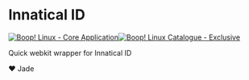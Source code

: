 # Innatical ID
[![Boop! Linux - Core Application](https://img.shields.io/badge/Boop!_Linux-Core_Application-915cee?logo=Linux+Containers&logoColor=white)](https://)[![Boop! Linux Catalogue - Exclusive](https://img.shields.io/badge/Boop!_Linux_Catalogue-Exclusive-3a66ff?logo=BookStack&logoColor=white)](https://)

Quick webkit wrapper for Innatical ID


:heart: Jade
